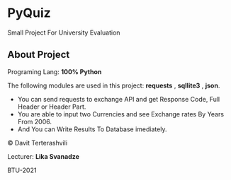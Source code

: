 # PyQuiz
Small Project For University Evaluation
## About Project
Programing Lang: **100% Python**

The following modules are used in this project: **requests** , **sqllite3** , **json**.

* You can send requests to exchange API and get Response Code, Full Header or Header Part.
* You are able to input two Currencies and see Exchange rates By Years From 2006.
* And You can Write Results To Database imediately.

© Davit Terterashvili

Lecturer: **Lika Svanadze**

BTU-2021
